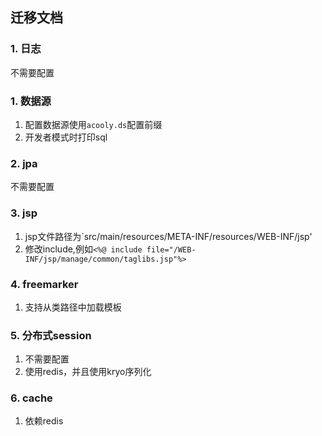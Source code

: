 ## 迁移文档
### 1. 日志

不需要配置

### 1. 数据源

1. 配置数据源使用`acooly.ds`配置前缀
2. 开发者模式时打印sql

### 2. jpa

不需要配置

### 3. jsp

1. jsp文件路径为`src/main/resources/META-INF/resources/WEB-INF/jsp'
2. 修改include,例如`<%@ include file="/WEB-INF/jsp/manage/common/taglibs.jsp"%>`

### 4. freemarker

1. 支持从类路径中加载模板

### 5. 分布式session

1. 不需要配置
2. 使用redis，并且使用kryo序列化

### 6. cache

1. 依赖redis